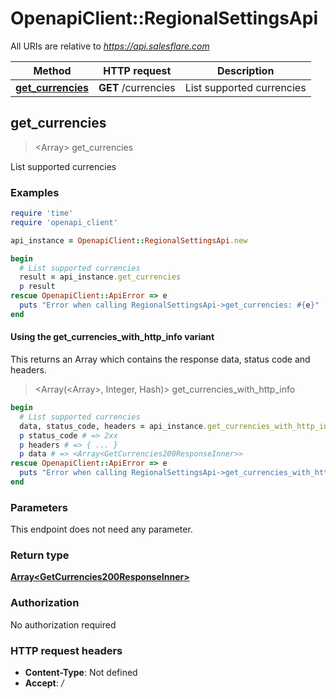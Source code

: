 # OpenapiClient::RegionalSettingsApi

All URIs are relative to *https://api.salesflare.com*

| Method | HTTP request | Description |
| ------ | ------------ | ----------- |
| [**get_currencies**](RegionalSettingsApi.md#get_currencies) | **GET** /currencies | List supported currencies |


## get_currencies

> <Array<GetCurrencies200ResponseInner>> get_currencies

List supported currencies

### Examples

```ruby
require 'time'
require 'openapi_client'

api_instance = OpenapiClient::RegionalSettingsApi.new

begin
  # List supported currencies
  result = api_instance.get_currencies
  p result
rescue OpenapiClient::ApiError => e
  puts "Error when calling RegionalSettingsApi->get_currencies: #{e}"
end
```

#### Using the get_currencies_with_http_info variant

This returns an Array which contains the response data, status code and headers.

> <Array(<Array<GetCurrencies200ResponseInner>>, Integer, Hash)> get_currencies_with_http_info

```ruby
begin
  # List supported currencies
  data, status_code, headers = api_instance.get_currencies_with_http_info
  p status_code # => 2xx
  p headers # => { ... }
  p data # => <Array<GetCurrencies200ResponseInner>>
rescue OpenapiClient::ApiError => e
  puts "Error when calling RegionalSettingsApi->get_currencies_with_http_info: #{e}"
end
```

### Parameters

This endpoint does not need any parameter.

### Return type

[**Array&lt;GetCurrencies200ResponseInner&gt;**](GetCurrencies200ResponseInner.md)

### Authorization

No authorization required

### HTTP request headers

- **Content-Type**: Not defined
- **Accept**: */*

